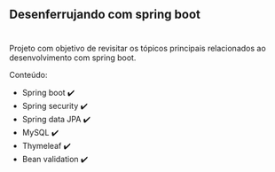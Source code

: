 ## Desenferrujando com spring boot
#
 Projeto com objetivo de revisitar os tópicos principais relacionados ao desenvolvimento com spring boot.

Conteúdo:
 * Spring boot ✔️
 * Spring security ✔️
 * Spring data JPA ✔️
 * MySQL ✔️
 * Thymeleaf ✔️
 * Bean validation ✔️
